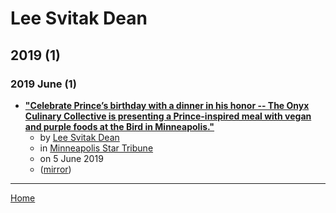 # Lee Svitak Dean

## 2019 (1)

### 2019 June (1)

 - [**"Celebrate Prince’s birthday with a dinner in his honor -- The Onyx Culinary Collective is presenting a Prince-inspired meal with vegan and purple foods at the Bird in Minneapolis."**](https://www.startribune.com/celebrate-prince-s-birthday-with-a-dinner-in-his-honor-at-the-bird-in-minneapolis/510867202/)
    - by [Lee Svitak Dean](../../authors/lee-svitak-dean/index.md)
    - in [Minneapolis Star Tribune](../../publications/k-o/minneapolis-star-tribune/index.md)
    - on 5 June 2019
    - ([mirror](https://web.archive.org/web/*/https://www.startribune.com/celebrate-prince-s-birthday-with-a-dinner-in-his-honor-at-the-bird-in-minneapolis/510867202/))

----

[Home](../index.md)
